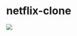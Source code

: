 # netflix-clone
<img src="[netflix.pdf](https://github.com/johnathi/netflix-clone/blob/main/netflix.pdf)https://github.com/johnathi/netflix-clone/blob/main/netflix.pdf"> </a>
